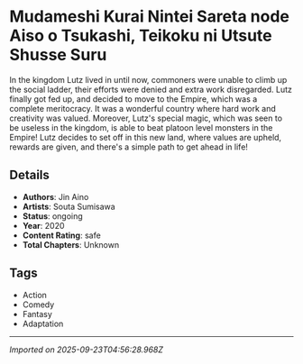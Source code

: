 # Mudameshi Kurai Nintei Sareta node Aiso o Tsukashi, Teikoku ni Utsute Shusse Suru

In the kingdom Lutz lived in until now, commoners were unable to climb up the social ladder, their efforts were denied and extra work disregarded. Lutz finally got fed up, and decided to move to the Empire, which was a complete meritocracy. It was a wonderful country where hard work and creativity was valued. Moreover, Lutz's special magic, which was seen to be useless in the kingdom, is able to beat platoon level monsters in the Empire! Lutz decides to set off in this new land, where values are upheld, rewards are given, and there's a simple path to get ahead in life!

## Details
- **Authors**: Jin Aino
- **Artists**: Souta Sumisawa
- **Status**: ongoing
- **Year**: 2020
- **Content Rating**: safe
- **Total Chapters**: Unknown

## Tags
- Action
- Comedy
- Fantasy
- Adaptation

---
*Imported on 2025-09-23T04:56:28.968Z*

